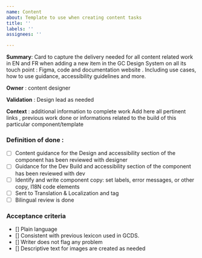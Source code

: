 ```yaml
---
name: Content
about: Template to use when creating content tasks
title: ''
labels: ''
assignees: ''

---
```


**Summary**: Card to capture the delivery needed for all content related work in EN and FR when adding a new item in the GC Design System on all its touch point : Figma, code and documentation website .
Including use cases, how to use guidance, accessibility guidelines and more.

**Owner** : content designer

**Validation** : Design lead as needed

**Context** : additional information to complete work
Add here all pertinent links , previous work done or informations related to the build of this particular component/template

### Definition of done :
- [ ] Content guidance for the Design and accessibility section of the component has been reviewed with designer
- [ ] Guidance for the Dev Build and accessibility section of the component has been reviewed with dev
- [ ] Identify and write component copy: set labels, error messages, or other copy, I18N code elements
- [ ] Sent to Translation & Localization and tag
- [ ] Bilingual review is done

### Acceptance criteria
- [] Plain language
- [] Consistent with previous lexicon used in GCDS.
- [] Writer does not flag any problem
- [] Descriptive text for images are created as needed
